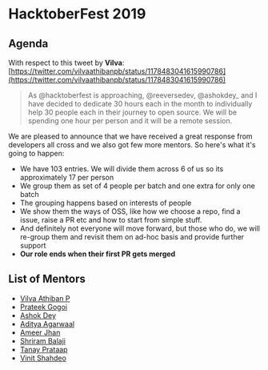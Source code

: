 # HacktoberFest 2019

## Agenda

With respect to this tweet by **Vilva**: [https://twitter.com/vilvaathibanpb/status/1178483041615990786](https://twitter.com/vilvaathibanpb/status/1178483041615990786)

> As @hacktoberfest is approaching, @reeversedev, @ashokdey_ and I have decided to dedicate 30 hours each in the month to individually help 30 people each in their journey to open source. We will be spending one hour per person and it will be a remote session. 

We are pleased to announce that we have received a great response from developers all cross and we also got few more mentors. So here's what it's going to happen:

- We have 103 entries. We will divide them across 6 of us so its approximately 17 per person
- We group them as set of 4 people per batch and one extra for only one batch
- The grouping happens based on interests of people
- We show them the ways of OSS, like how we choose a repo, find a issue, raise a PR etc and how to start from simple stuff.
- And definitely not everyone will move forward, but those who do, we will re-group them and revisit them on ad-hoc basis and provide further support
- **Our role ends when their first PR gets merged**

## List of Mentors

- [Vilva Athiban P](https://twitter.com/vilvaathibanpb)
- [Prateek Gogoi](https://twitter.com/reeversedev)
- [Ashok Dey](https://twitter.com/ashokdey_)
- [Aditya Agarwaal](https://twitter.com/dev__adi)
- [Ameer Jhan](https://twitter.com/ameerthehacker)
- [Shriram Balaji](https://twitter.com/__shriram)
- [Tanay Prataap](https://twitter.com/tanaypratap)
- [Vinit Shahdeo](https://twitter.com/Vinit_Shahdeo)
